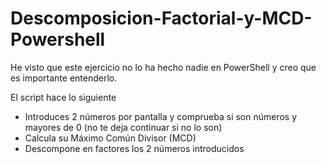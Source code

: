 # Descomposicion-Factorial-y-MCD-Powershell
He visto que este ejercicio no lo ha hecho nadie en PowerShell y creo que es importante entenderlo.

El script hace lo siguiente
  - Introduces 2 números por pantalla y comprueba si son números y mayores de 0 (no te deja continuar si no lo son)
  - Calcula su Máximo Común Divisor (MCD) 
  - Descompone en factores los 2 números introducidos
